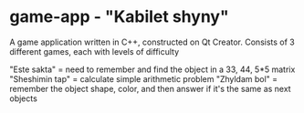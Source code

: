 # game-app  - "Kabilet shyny"



A game application written in C++, constructed on Qt Creator. Consists of 3 different games, each with levels of difficulty

"Este sakta" = need to remember and find the object in a 33, 44, 5*5 matrix
"Sheshimin tap" = calculate simple arithmetic problem
"Zhyldam bol" = remember the object shape, color, and then answer if it's the same as next objects
